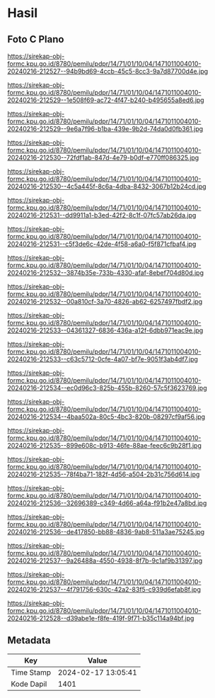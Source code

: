 # Hasil

## Foto C Plano

https://sirekap-obj-formc.kpu.go.id/8780/pemilu/pdpr/14/71/01/10/04/1471011004010-20240216-212527--94b9bd69-4ccb-45c5-8cc3-9a7d87700d4e.jpg

https://sirekap-obj-formc.kpu.go.id/8780/pemilu/pdpr/14/71/01/10/04/1471011004010-20240216-212529--1e508f69-ac72-4f47-b240-b495655a8ed6.jpg

https://sirekap-obj-formc.kpu.go.id/8780/pemilu/pdpr/14/71/01/10/04/1471011004010-20240216-212529--9e6a7f96-b1ba-439e-9b2d-74da0d0fb361.jpg

https://sirekap-obj-formc.kpu.go.id/8780/pemilu/pdpr/14/71/01/10/04/1471011004010-20240216-212530--72fdf1ab-847d-4e79-b0df-e770ff086325.jpg

https://sirekap-obj-formc.kpu.go.id/8780/pemilu/pdpr/14/71/01/10/04/1471011004010-20240216-212530--4c5a445f-8c6a-4dba-8432-3067b12b24cd.jpg

https://sirekap-obj-formc.kpu.go.id/8780/pemilu/pdpr/14/71/01/10/04/1471011004010-20240216-212531--dd9911a1-b3ed-42f2-8c1f-07fc57ab26da.jpg

https://sirekap-obj-formc.kpu.go.id/8780/pemilu/pdpr/14/71/01/10/04/1471011004010-20240216-212531--c5f3de6c-42de-4f58-a6a0-f5f871cfbaf4.jpg

https://sirekap-obj-formc.kpu.go.id/8780/pemilu/pdpr/14/71/01/10/04/1471011004010-20240216-212532--3874b35e-733b-4330-afaf-8ebef704d80d.jpg

https://sirekap-obj-formc.kpu.go.id/8780/pemilu/pdpr/14/71/01/10/04/1471011004010-20240216-212532--00a810cf-3a70-4826-ab62-6257497fbdf2.jpg

https://sirekap-obj-formc.kpu.go.id/8780/pemilu/pdpr/14/71/01/10/04/1471011004010-20240216-212533--04361327-6836-436a-a12f-6dbb971eac9e.jpg

https://sirekap-obj-formc.kpu.go.id/8780/pemilu/pdpr/14/71/01/10/04/1471011004010-20240216-212533--c63c5712-0cfe-4a07-bf7e-9051f3ab4df7.jpg

https://sirekap-obj-formc.kpu.go.id/8780/pemilu/pdpr/14/71/01/10/04/1471011004010-20240216-212534--ec0d96c3-825b-455b-8260-57c5f3623769.jpg

https://sirekap-obj-formc.kpu.go.id/8780/pemilu/pdpr/14/71/01/10/04/1471011004010-20240216-212534--4baa502a-80c5-4bc3-820b-08297cf9af56.jpg

https://sirekap-obj-formc.kpu.go.id/8780/pemilu/pdpr/14/71/01/10/04/1471011004010-20240216-212535--899e608c-b913-46fe-88ae-feec6c9b28f1.jpg

https://sirekap-obj-formc.kpu.go.id/8780/pemilu/pdpr/14/71/01/10/04/1471011004010-20240216-212535--78f4ba71-182f-4d56-a504-2b31c756d614.jpg

https://sirekap-obj-formc.kpu.go.id/8780/pemilu/pdpr/14/71/01/10/04/1471011004010-20240216-212536--32696389-c349-4d66-a64a-f91b2e47a8bd.jpg

https://sirekap-obj-formc.kpu.go.id/8780/pemilu/pdpr/14/71/01/10/04/1471011004010-20240216-212536--de417850-bb88-4836-9ab8-511a3ae75245.jpg

https://sirekap-obj-formc.kpu.go.id/8780/pemilu/pdpr/14/71/01/10/04/1471011004010-20240216-212537--9a26488a-4550-4938-8f7b-9c1af9b31397.jpg

https://sirekap-obj-formc.kpu.go.id/8780/pemilu/pdpr/14/71/01/10/04/1471011004010-20240216-212537--4f791756-630c-42a2-83f5-c939d6efab8f.jpg

https://sirekap-obj-formc.kpu.go.id/8780/pemilu/pdpr/14/71/01/10/04/1471011004010-20240216-212528--d39abe1e-f8fe-419f-9f71-b35c114a94bf.jpg


## Metadata

| Key        | Value               |
| ---------- | ------------------- |
| Time Stamp | 2024-02-17 13:05:41 |
| Kode Dapil | 1401                |




